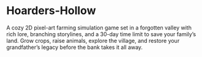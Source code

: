 # Hoarders-Hollow
 A cozy 2D pixel-art farming simulation game set in a forgotten valley with rich lore, branching storylines, and a 30-day time limit to save your family’s land. Grow crops, raise animals, explore the village, and restore your grandfather’s legacy before the bank takes it all away.
